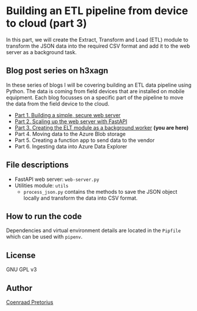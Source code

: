 # Building an ETL pipeline from device to cloud (part 3)

In this part, we will create the Extract, Transform and Load (ETL) module to transform the JSON data into the required CSV format and add it to the web server as a background task.

## Blog post series on h3xagn

In these series of blogs I will be covering building an ETL data pipeline using Python. The data is coming from field devices that are installed on mobile equipment. Each blog focusses on a specific part of the pipeline to move the data from the field device to the cloud.

- [Part 1. Building a simple, secure web server](https://h3xagn.com/building-an-etl-pipeline-from-device-to-cloud-part-1/)
- [Part 2. Scaling up the web server with FastAPI](https://h3xagn.com/building-an-etl-pipeline-from-device-to-cloud-part-2/)
- [Part 3. Creating the ELT module as a background worker](https://h3xagn.com/building-an-etl-pipeline-from-device-to-cloud-part-3/) **(you are here)**
- Part 4. Moving data to the Azure Blob storage
- Part 5. Creating a function app to send data to the vendor
- Part 6. Ingesting data into Azure Data Explorer

## File descriptions

- FastAPI web server: `web-server.py`
- Utilities module: `utils`
  - `process_json.py` contains the methods to save the JSON object locally and transform the data into CSV format.

## How to run the code

Dependencies and virtual environment details are located in the `Pipfile` which can be used with `pipenv`.

## License

GNU GPL v3

## Author

[Coenraad Pretorius](https://h3xagn.com/coenraad-pretorius/)
